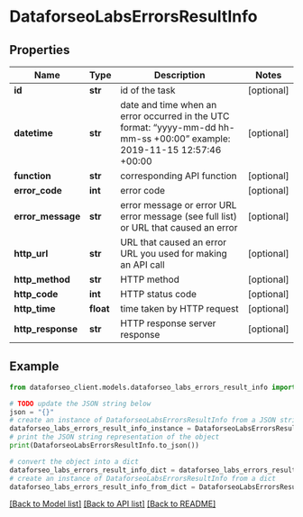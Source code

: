 # DataforseoLabsErrorsResultInfo


## Properties

Name | Type | Description | Notes
------------ | ------------- | ------------- | -------------
**id** | **str** | id of the task | [optional] 
**datetime** | **str** | date and time when an error occurred in the UTC format: “yyyy-mm-dd hh-mm-ss +00:00” example: 2019-11-15 12:57:46 +00:00 | [optional] 
**function** | **str** | corresponding API function | [optional] 
**error_code** | **int** | error code | [optional] 
**error_message** | **str** | error message or error URL error message (see full list) or URL that caused an error | [optional] 
**http_url** | **str** | URL that caused an error URL you used for making an API call | [optional] 
**http_method** | **str** | HTTP method | [optional] 
**http_code** | **int** | HTTP status code | [optional] 
**http_time** | **float** | time taken by HTTP request | [optional] 
**http_response** | **str** | HTTP response server response | [optional] 

## Example

```python
from dataforseo_client.models.dataforseo_labs_errors_result_info import DataforseoLabsErrorsResultInfo

# TODO update the JSON string below
json = "{}"
# create an instance of DataforseoLabsErrorsResultInfo from a JSON string
dataforseo_labs_errors_result_info_instance = DataforseoLabsErrorsResultInfo.from_json(json)
# print the JSON string representation of the object
print(DataforseoLabsErrorsResultInfo.to_json())

# convert the object into a dict
dataforseo_labs_errors_result_info_dict = dataforseo_labs_errors_result_info_instance.to_dict()
# create an instance of DataforseoLabsErrorsResultInfo from a dict
dataforseo_labs_errors_result_info_from_dict = DataforseoLabsErrorsResultInfo.from_dict(dataforseo_labs_errors_result_info_dict)
```
[[Back to Model list]](../README.md#documentation-for-models) [[Back to API list]](../README.md#documentation-for-api-endpoints) [[Back to README]](../README.md)


